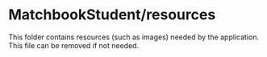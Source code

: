 # MatchbookStudent/resources

This folder contains resources (such as images) needed by the application. This file can
be removed if not needed.
